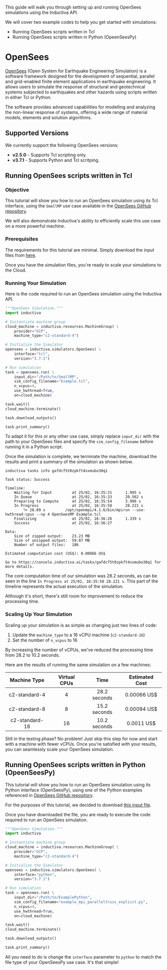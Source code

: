This guide will walk you through setting up and running OpenSees simulations
using the Inductiva API. 

We will cover two example codes to help you get started with simulations:
- Running OpenSees scripts written in Tcl
- Running OpenSees scripts written in Python (OpeenSeesPy)

# OpenSees

[OpenSees](https://opensees.berkeley.edu/) (Open System for Earthquake Engineering Simulation)
is a software framework designed for the development of sequential, parallel
and grid-enabled finite element applications in earthquake engineering. It
allows users to simulate the response of structural and geotechnical systems
subjected to earthquakes and other hazards using scripts written in either Tcl
or Python.

The software provides advanced capabilities for modelling and analyzing the
non-linear response of systems, offering a wide range of material models,
elements and solution algorithms.


## Supported Versions
We currently support the following OpenSees versions:
- **v2.5.0** - Supports Tcl scripting only.
- **v3.7.1** - Supports Python and Tcl scritping.

## Running OpenSees scripts written in Tcl

### Objective

This tutorial will show you how to run an OpenSees simulation using its Tcl
interface, using the `SmallMP` use case available in the
[OpenSees GitHub repository](https://github.com/OpenSees/OpenSees).

We will also demonstrate Inductiva's ability to efficiently scale this use case
on a more powerful machine.

### Prerequisites  

The requirements for this tutorial are minimal. Simply download the input files
from [here](https://github.com/OpenSees/OpenSees/tree/master/EXAMPLES/SmallMP).  

Once you have the simulation files, you're ready to scale your simulations to
the Cloud.

### Running Your Simulation

Here is the code required to run an OpenSees simulation using the Inductiva API.

```python
"""OpenSees Simulation."""
import inductiva

# Instantiate machine group
cloud_machine = inductiva.resources.MachineGroup( \
    provider="GCP",
    machine_type="c2-standard-4")

# Initialize the Simulator
opensees = inductiva.simulators.OpenSees( \
    interface="tcl",
    version="3.7.1")

# Run simulation
task = opensees.run( \
    input_dir="/Path/to/SmallMP",
    sim_config_filename="Example.tcl",
    n_vcpus=4,
    use_hwthread=True,
    on=cloud_machine)

task.wait()
cloud_machine.terminate()

task.download_outputs()

task.print_summary()
```

To adapt it for this or any other use case, simply replace `input_dir` with the
path to your OpenSees files and specify the `sim_config_filename` before running
it in a Python script.

Once the simulation is complete, we terminate the machine, download the results
and print a summary of the simulation as shown below.

```
inductiva tasks info gafdcf5t0zpkft4sxmubo30q1

Task status: Success

Timeline:
	Waiting for Input         at 25/02, 16:35:31      1.995 s
	In Queue                  at 25/02, 16:35:33      20.562 s
	Preparing to Compute      at 25/02, 16:35:54      3.996 s
	In Progress               at 25/02, 16:35:58      28.221 s
		└> 28.09 s         /opt/openmpi/4.1.6/bin/mpirun --use-hwthread-cpus --np 4 OpenSeesMP Example.tcl
	Finalizing                at 25/02, 16:36:26      1.339 s
	Success                   at 25/02, 16:36:27      

Data:
	Size of zipped output:    23.23 MB
	Size of unzipped output:  59.07 MB
	Number of output files:   186

Estimated computation cost (US$): 0.00066 US$

Go to https://console.inductiva.ai/tasks/gafdcf5t0zpkft4sxmubo30q1 for more details.
```

The core computation time of our simulation was 28.2 seconds, as can be seen in
the line `In Progress at 25/02, 16:35:58 28.221 s`. This part of the timeline
represents the actual execution of the simulation.

Although it's short, there's still room for improvement to reduce the processing
time.

### Scaling Up Your Simulation  

Scaling up your simulation is as simple as changing just two lines of code:

1. Update the `machine_type` to a 16 vCPU machine (`c2-standard-16`)
2. Set the number of `n_vcpus` to 16  

By increasing the number of vCPUs, we've reduced the processing time from 28.2 
to 10.2 seconds.

Here are the results of running the same simulation on a few machines:

|  Machine Type  | Virtual CPUs |     Time     | Estimated Cost |
|:--------------:|:------------:|:------------:|:--------------:|
|  c2-standard-4 |       4      | 28.2 seconds | 0.00066 US$    |
|  c2-standard-8 |       8      | 15.2 seconds | 0.00094 US$    |
| c2-standard-16 |      16      | 10.2 seconds | 0.0011 US$     |

Still in the testing phase? No problem! Just skip this step for now and start
with a machine with fewer vCPUs. Once you're satisfied with your results, you
can seamlessly scale your OpenSees simulation.

## Running OpenSees scripts written in Python (OpeenSeesPy)

This tutorial will show you how to run an OpenSees simulation using its Python
interface (OpenSeesPy), using one of the Python examples referenced in
[OpenSees GitHub repository](https://github.com/OpenSees/OpenSees).

For the purposes of this tutorial, we decided to download 
[this input file](https://github.com/OpenSees/OpenSees/blob/master/EXAMPLES/ExamplePython/example_mpi_paralleltruss_explicit.py).

Once you have downloaded the file, you are ready to execute the code required to
run an OpenSees simulation.

```python
"""OpenSees Simulation."""
import inductiva

# Instantiate machine group
cloud_machine = inductiva.resources.MachineGroup( \
    provider="GCP",
    machine_type="c2-standard-4")

# Initialize the Simulator
opensees = inductiva.simulators.OpenSees( \
    interface="python",
    version="3.7.1")

# Run simulation
task = opensees.run( \
    input_dir="/Path/to/ExamplePython",
    sim_config_filename="example_mpi_paralleltruss_explicit.py",
    n_vcpus=4,
    use_hwthread=True,
    on=cloud_machine)

task.wait()
cloud_machine.terminate()

task.download_outputs()

task.print_summary()
```

All you need to do is change the `interface` parameter to `python` to match the
file type of your OpenSeesPy use case. It's that simple!
